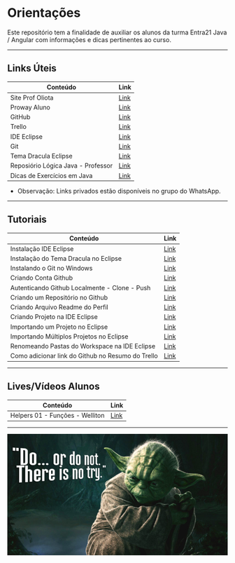 # Orientações

Este repositório  tem a finalidade de auxiliar os alunos da turma Entra21 Java / Angular com informações e dicas pertinentes ao curso.

---

## Links Úteis

| Conteúdo | Link |
|------|---------|
|Site Prof Oliota|[Link](https://oliota.com)
|Proway Aluno|[Link](https://externo.proway.com.br/login-aluno)
|GitHub|[Link](https://github.com/)
|Trello|[Link](https://trello.com/)
|IDE Eclipse|[Link](https://www.eclipse.org/downloads/packages/installer)
|Git|[Link](https://git-scm.com/)
|Tema Dracula Eclipse|[Link](https://draculatheme.com/)
|Reposiório Lógica Java - Professor|[Link](https://github.com/oliota/entra21-aulas-logica-java)
|Dicas de Exercícios em Java|[Link](https://github.com/seiler-emerson/Exercicios_Java)

- Observação: Links privados estão disponíveis no grupo do WhatsApp.
---

## Tutoriais

| Conteúdo | Link |
|------|---------|
|Instalação IDE Eclipse|[Link](https://www.youtube.com/watch?v=cuq6E6lrbKc&t)
|Instalação do Tema Dracula no Eclipse|[Link](https://www.youtube.com/watch?v=0uphTI4YCVw&)
|Instalando o Git no Windows|[Link](https://www.youtube.com/watch?v=TNOaiLsaHWg)
|Criando Conta Github|[Link](https://www.youtube.com/watch?v=7eSTGI7pckU)
|Autenticando Github Localmente - Clone - Push|[Link](https://www.youtube.com/watch?v=DfZXmpJBY8g)
|Criando um Repositório no Github|[Link](https://www.youtube.com/watch?v=dPwZdSwLAlI)
|Criando Arquivo Readme do Perfil|[Link](https://www.youtube.com/watch?v=w_I72wVVTDE)
|Criando Projeto na IDE Eclipse|[Link](https://www.youtube.com/watch?v=MnbOvxmOET0)
|Importando um Projeto no Eclipse|[Link](https://www.youtube.com/watch?v=R-8OF9ipeT8)
|Importando Múltiplos Projetos no Eclipse|[Link](https://www.youtube.com/watch?v=xmMX_8XTyAY)
|Renomeando Pastas do Workspace na IDE Eclipse|[Link](https://www.youtube.com/watch?v=xPUZNtjBQSM)
|Como adicionar link do Github no Resumo do Trello|[Link](https://youtu.be/5X_fhw3MuXw)

---

## Lives/Vídeos Alunos

| Conteúdo | Link |
|------|---------|
|Helpers 01 - Funções - Welliton|[Link](https://youtu.be/78G9VOUp7WE)

---

![Yoda](./img/yoda_phrase.png)
